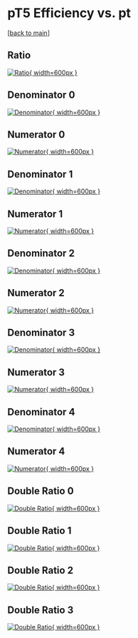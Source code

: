 # pT5 Efficiency vs. pt

[[back to main](./)]



## Ratio

[![Ratio](../mtv/var/pT5_base_211_-1_eff_pt.png){ width=600px }](../mtv/var/pT5_base_211_-1_eff_pt.pdf)

## Denominator 0

[![Denominator](../mtv/den/pT5_base_211_-1_eff_pt_den0.png){ width=600px }](../mtv/den/pT5_base_211_-1_eff_pt_den0.pdf)

## Numerator 0

[![Numerator](../mtv/num/pT5_base_211_-1_eff_pt_num0.png){ width=600px }](../mtv/num/pT5_base_211_-1_eff_pt_num0.pdf)

## Denominator 1

[![Denominator](../mtv/den/pT5_base_211_-1_eff_pt_den1.png){ width=600px }](../mtv/den/pT5_base_211_-1_eff_pt_den1.pdf)

## Numerator 1

[![Numerator](../mtv/num/pT5_base_211_-1_eff_pt_num1.png){ width=600px }](../mtv/num/pT5_base_211_-1_eff_pt_num1.pdf)

## Denominator 2

[![Denominator](../mtv/den/pT5_base_211_-1_eff_pt_den2.png){ width=600px }](../mtv/den/pT5_base_211_-1_eff_pt_den2.pdf)

## Numerator 2

[![Numerator](../mtv/num/pT5_base_211_-1_eff_pt_num2.png){ width=600px }](../mtv/num/pT5_base_211_-1_eff_pt_num2.pdf)

## Denominator 3

[![Denominator](../mtv/den/pT5_base_211_-1_eff_pt_den3.png){ width=600px }](../mtv/den/pT5_base_211_-1_eff_pt_den3.pdf)

## Numerator 3

[![Numerator](../mtv/num/pT5_base_211_-1_eff_pt_num3.png){ width=600px }](../mtv/num/pT5_base_211_-1_eff_pt_num3.pdf)

## Denominator 4

[![Denominator](../mtv/den/pT5_base_211_-1_eff_pt_den4.png){ width=600px }](../mtv/den/pT5_base_211_-1_eff_pt_den4.pdf)

## Numerator 4

[![Numerator](../mtv/num/pT5_base_211_-1_eff_pt_num4.png){ width=600px }](../mtv/num/pT5_base_211_-1_eff_pt_num4.pdf)

## Double Ratio 0

[![Double Ratio](../mtv/ratio/pT5_base_211_-1_eff_pt_ratio0.png){ width=600px }](../mtv/ratio/pT5_base_211_-1_eff_pt_ratio0.pdf)

## Double Ratio 1

[![Double Ratio](../mtv/ratio/pT5_base_211_-1_eff_pt_ratio1.png){ width=600px }](../mtv/ratio/pT5_base_211_-1_eff_pt_ratio1.pdf)

## Double Ratio 2

[![Double Ratio](../mtv/ratio/pT5_base_211_-1_eff_pt_ratio2.png){ width=600px }](../mtv/ratio/pT5_base_211_-1_eff_pt_ratio2.pdf)

## Double Ratio 3

[![Double Ratio](../mtv/ratio/pT5_base_211_-1_eff_pt_ratio3.png){ width=600px }](../mtv/ratio/pT5_base_211_-1_eff_pt_ratio3.pdf)


